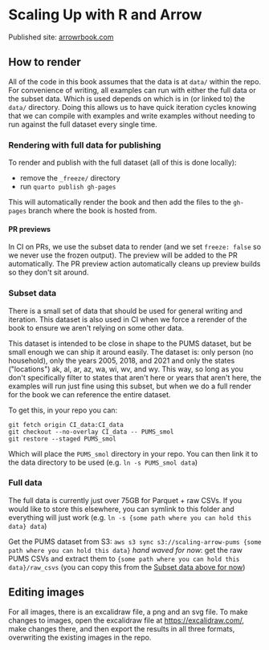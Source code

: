 # Scaling Up with R and Arrow

Published site: [arrowrbook.com](https://arrowrbook.com)

## How to render

All of the code in this book assumes that the data is at `data/` within the repo.
For convenience of writing, all examples can run with either the full data or the subset data.
Which is used depends on which is in (or linked to) the `data/` directory.
Doing this allows us to have quick iteration cycles knowing that we can compile with examples and write examples without needing to run against the full dataset every single time.

### Rendering with full data for publishing

To render and publish with the full dataset (all of this is done locally):

* remove the `_freeze/` directory
* run `quarto publish gh-pages`

This will automatically render the book and then add the files to the `gh-pages` branch where the book is hosted from.

#### PR previews

In CI on PRs, we use the subset data to render (and we set `freeze: false` so we never use the frozen output). The preview will be added to the PR automatically. The PR preview action automatically cleans up preview builds so they don't sit around.

### Subset data

There is a small set of data that should be used for general writing and iteration.
This dataset is also used in CI when we force a rerender of the book to ensure we aren't relying on some other data.

This dataset is intended to be close in shape to the PUMS dataset, but be small enough we can ship it around easily.
The dataset is: only person (no household), only the years 2005, 2018, and 2021 and only the states ("locations") ak, al, ar, az, wa, wi, wv, and wy.
This way, so long as you don't specifically filter to states that aren't here or years that aren't here, the examples will run just fine using this subset, but when we do a full render for the book we can reference the entire dataset.

To get this, in your repo you can:

```
git fetch origin CI_data:CI_data
git checkout --no-overlay CI_data -- PUMS_smol
git restore --staged PUMS_smol
```

Which will place the `PUMS_smol` directory in your repo.
You can then link it to the data directory to be used (e.g. `ln -s PUMS_smol data`)

### Full data

The full data is currently just over 75GB for Parquet + raw CSVs.
If you would like to store this elsewhere, you can symlink to this folder and everything will just work (e.g. `ln -s {some path where you can hold this data} data`)

Get the PUMS dataset from S3: `aws s3 sync s3://scaling-arrow-pums {some path where you can hold this data}`
_hand waved for now_: get the raw PUMS CSVs and extract them to `{some path where you can hold this data}/raw_csvs` (you can copy this from the [Subset data above for now](https://github.com/thisisnic/scaling_up_with_r_and_arrow/tree/CI_data/PUMS_smol/raw_csvs/person))

## Editing images

For all images, there is an excalidraw file, a png and an svg file.  To make changes to images, open the excalidraw file at <https://excalidraw.com/>, make changes there, and then export the results in all three formats, overwriting the existing images in the repo.